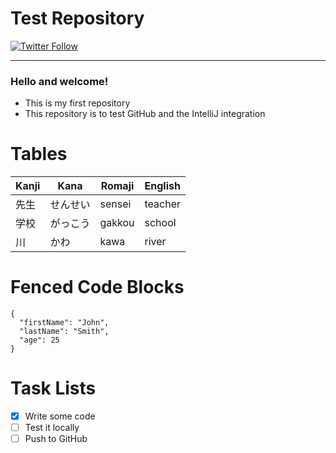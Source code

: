 # Test Repository 
[![Twitter Follow](https://img.shields.io/twitter/follow/Stray216?label=%40Stray216&style=flat-square)](https://twitter.com/Stray216)

---

### Hello and welcome!
- This is my first repository
- This repository is to test GitHub and the IntelliJ integration

# Tables

| Kanji | Kana | Romaji | English |
|-------|------|--------|---------|
| 先生    | せんせい | sensei | teacher |
| 学校    | がっこう | gakkou | school  |
| 川     | かわ   | kawa   | river   |

# Fenced Code Blocks
```
{
  "firstName": "John",
  "lastName": "Smith",
  "age": 25
}
```

# Task Lists
- [x] Write some code
- [ ] Test it locally
- [ ] Push to GitHub
